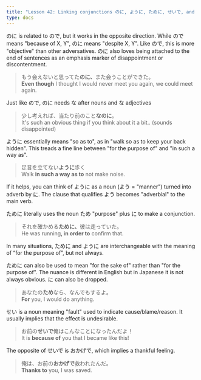 ```yaml
---
title: "Lesson 42: Linking conjunctions のに, ように, ために, せいで, and おかげで"
type: docs
---
```



のに is related to ので, but it works in the opposite direction. While ので means "because of X, Y", のに means "despite X, Y". Like ので, this is more "objective" than other adversatives. のに also loves being attached to the end of sentences as an emphasis marker of disappointment or discontentment.

> もう会えないと思ってた<b>のに、</b>また会うことができた。  
> <b>Even though</b> I thought I would never meet you again, we could meet again.

Just like ので, のに needs な after nouns and な adjectives

> 少し考えれば、当たり前のこと<b>なのに</b>。  
> It's such an obvious thing if you think about it a bit.. (sounds disappointed)

ように essentially means "so as to", as in "walk so as to keep your back hidden". This treads a fine line between "for the purpose of" and "in such a way as".

> 足音を立てない<b>ように</b>歩く  
> Walk <b>in such a way as to</b> not make noise.

If it helps, you can think of ように as a noun (よう = "manner") turned into adverb by に. The clause that qualifies よう becomes "adverbial" to the main verb.

ために literally uses the noun ため "purpose" plus に to make a conjunction.

> それを確かめる<b>ために、</b>彼は走っていた。  
> He was running<b>, in order to</b> confirm that.

In many situations, ために and ように are interchangeable with the meaning of “for the purpose of”, but not always.

ために can also be used to mean "for the sake of" rather than "for the purpose of". The nuance is different in English but in Japanese it is not always obvious. に can also be dropped.

> あなたの<b>ため</b>なら、なんでもするよ。  
> <b>For</b> you, I would do anything.

せい is a noun meaning "fault" used to indicate cause/blame/reason. It usually implies that the effect is undesirable.

> お前の<b>せいで</b>俺はこんなことになったんだよ！  
> It is <b>because of</b> you that I became like this!

The opposite of せいで is おかげで, which implies a thankful feeling.

> 俺は、お前の<b>おかげで</b>救われたんだ。  
> <b>Thanks to</b> you, I was saved.
